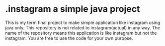 # .instagram a simple java project
 This is my term final project to make simple application like instagram using java only. This repository is not related to instagram(actual) in any way. The name of the repository means this application is like instagram but not the instagram. You are free to use the code for your own purpose.
